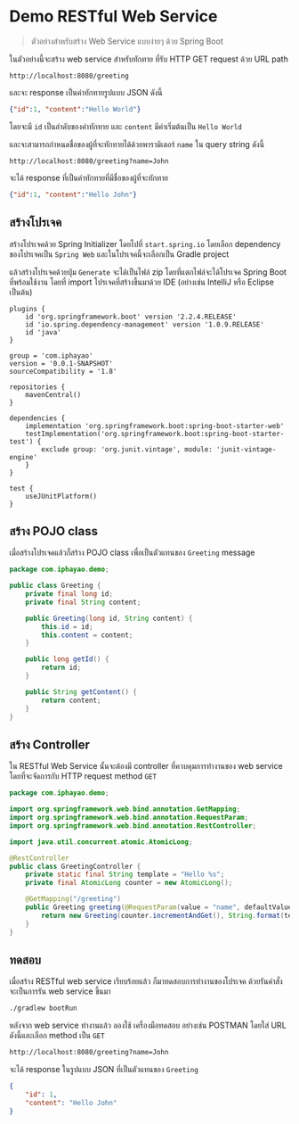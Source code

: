 # Demo RESTful Web Service

> ตัวอย่างสำหรับสร้าง Web Service แบบง่ายๆ ด้วย Spring Boot

ในตัวอย่างนี้จะสร้าง web service สำหรับทักทาย ที่รับ HTTP GET request ด้วย URL path
```text
http://localhost:8080/greeting
```
และจะ response เป็นคำทักทายรูปแบบ JSON ดังนี้
```json
{"id":1, "content":"Hello World"}
```
โดยจะมี `id` เป็นลำดับของคำทักทาย และ `content` มีค่าเริ่มต้นเป็น `Hello World` 

และจะสามารถกำหนดชื่อของผู้ที่จะทักทายได้ด้วยพารามิเตอร์ `name` ใน query string ดังนี้
```text
http://localhost:8080/greeting?name=John
```
จะได้ response ที่เป็นคำทักทายที่มีชื่อของผู้ที่จะทักทาย
```json
{"id":1, "content":"Hello John"}
```

## สร้างโปรเจค
สร้างโปรเจคด้วย Spring Initializer โดยไปที่ `start.spring.io` โดยเลือก dependency ของโปรเจคเป็น `Spring Web` และในโปรเจคนี้จะเลือกเป็น Gradle project 

แล้วสร้างโปรเจคด้วยปุ่ม `Generate` จะได้เป็นไฟล์ zip โดยที่แตกไฟล์จะได้โปรเจค Spring Boot ที่พร้อมใช้งาน โดยที่ import โปรเจคที่สร้างขึ้นมาด้วย IDE (อย่างเช่น IntelliJ หรือ Eclipse เป็นต้น)  

```text
plugins {
	id 'org.springframework.boot' version '2.2.4.RELEASE'
	id 'io.spring.dependency-management' version '1.0.9.RELEASE'
	id 'java'
}

group = 'com.iphayao'
version = '0.0.1-SNAPSHOT'
sourceCompatibility = '1.8'

repositories {
	mavenCentral()
}

dependencies {
	implementation 'org.springframework.boot:spring-boot-starter-web'
	testImplementation('org.springframework.boot:spring-boot-starter-test') {
		exclude group: 'org.junit.vintage', module: 'junit-vintage-engine'
	}
}

test {
	useJUnitPlatform()
}
```

## สร้าง POJO class
เมื่อสร้างโปรเจคแล้วก็สร้าง POJO class เพื่อเป็นตัวแทนของ `Greeting` message

```java
package com.iphayao.demo;

public class Greeting {
    private final long id;
    private final String content;

    public Greeting(long id, String content) {
        this.id = id;
        this.content = content;
    }

    public long getId() {
        return id;
    }

    public String getContent() {
        return content;
    }
}
```

## สร้าง Controller 
ใน RESTful Web Service นั้นจะต้องมี controller ที่ควบคุมการทำงานของ web service โดยที่จะจัดการกับ HTTP request method `GET`

```java
package com.iphayao.demo;

import org.springframework.web.bind.annotation.GetMapping;
import org.springframework.web.bind.annotation.RequestParam;
import org.springframework.web.bind.annotation.RestController;

import java.util.concurrent.atomic.AtomicLong;

@RestController
public class GreetingController {
    private static final String template = "Hello %s";
    private final AtomicLong counter = new AtomicLong();

    @GetMapping("/greeting")
    public Greeting greeting(@RequestParam(value = "name", defaultValue = "World") String name) {
        return new Greeting(counter.incrementAndGet(), String.format(template, name));
    }
}
```

## ทดสอบ
เมื่อสร้าง RESTful web service เรียบร้อยแล้ว ก็มาทดสอบการทำงานของโปรเจค ด้วยรันคำสั่ง จะเป็นการรัน web service ขึ้นมา

```cmd
./gradlew bootRun
```
หลังจาก web service ทำงานแล้ว ลองใช้ เครื่องมือทดสอบ อย่างเช่น POSTMAN โดยใส่ URL ดังนี้และเลือก method เป็น `GET`

```cmd
http://localhost:8080/greeting?name=John
```
จะได้ response ในรูปแบบ JSON ที่เป็นตัวแทนของ `Greeting`
```json
{
    "id": 1,
    "content": "Hello John"
}
```